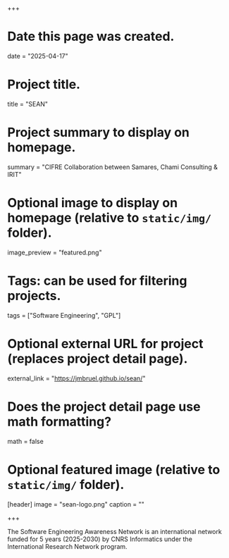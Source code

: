 +++
# Date this page was created.
date = "2025-04-17"

# Project title.
title = "SEAN"

# Project summary to display on homepage.
summary = "CIFRE Collaboration between Samares, Chami Consulting & IRIT"

# Optional image to display on homepage (relative to `static/img/` folder).
image_preview = "featured.png"

# Tags: can be used for filtering projects.
tags = ["Software Engineering", "GPL"]

# Optional external URL for project (replaces project detail page).
external_link = "https://jmbruel.github.io/sean/"

# Does the project detail page use math formatting?
math = false

# Optional featured image (relative to `static/img/` folder).
[header]
image = "sean-logo.png"
caption = ""

+++

The Software Engineering Awareness Network is an international network funded for 5 years (2025-2030) by CNRS Informatics under the International Research Network program.


